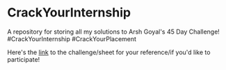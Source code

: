 # CrackYourInternship
A repository for storing all my solutions to Arsh Goyal's 45 Day Challenge!<br>
#CrackYourInternship #CrackYourPlacement

Here's the <a href = "https://www.proelevate.in/dsa-practice/arsh-dsa-sheet">link</a> to the challenge/sheet for your reference/if you'd like to participate!
